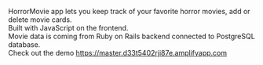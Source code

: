HorrorMovie app lets you keep track of your favorite horror movies, add or delete movie cards.
<br>
Built with JavaScript on the frontend.
<br>
Movie data is coming from Ruby on Rails backend connected to PostgreSQL database.
<br>
Check out the demo https://master.d33t5402rji87e.amplifyapp.com 
